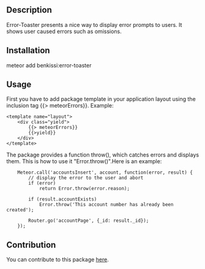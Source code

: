 ## Description
Error-Toaster presents a nice way to display error prompts to users.
It shows user caused errors such as omissions.

## Installation
meteor add benkissi:error-toaster

## Usage
First you have to add package template in your application layout using the inclusion tag {{> meteorErrors}}. Example:
```
<template name="layout">
    <div class="yield">
        {{> meteorErrors}}
        {{>yield}}
    </div>
</template>

```
The package provides a function throw(), which catches errors and
displays them. This is how to use it "Error.throw()".Here is an example:

```
    Meteor.call('accountsInsert', account, function(error, result) {
		// display the error to the user and abort
		if (error)
			return Error.throw(error.reason);

		if (result.accountExists)
			Error.throw('This account number has already been created');

		Router.go('accountPage', {_id: result._id});
	});

```

## Contribution
You can contribute to this package [here](https://github.com/benkissi/error-toaster/blob/master/packages/error-toaster/README.md).


